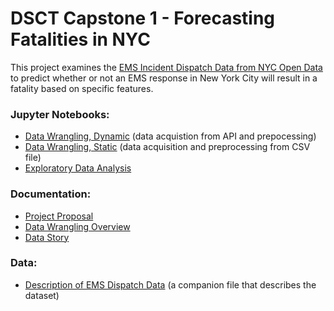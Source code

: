 # DSCT Capstone 1 - Forecasting Fatalities in NYC

This project examines the [EMS Incident Dispatch Data from NYC Open Data](https://data.cityofnewyork.us/Public-Safety/EMS-Incident-Dispatch-Data/76xm-jjuj) to predict whether or not an EMS response in New York City will result in a fatality based on specific features.



### Jupyter Notebooks:
- [Data Wrangling, Dynamic](code/CP1-01_Data_Wrangling.ipynb) (data acquistion from API and prepocessing)
- [Data Wrangling, Static](code/CP1-01_Data_Wrangling_alt.ipynb) (data acquisition and preprocessing from CSV file)
- [Exploratory Data Analysis](code/CP1-02_EDA.ipynb)

### Documentation:
- [Project Proposal](docs/DSCT_Capstone_1_Proposal.pdf)
- [Data Wrangling Overview](docs/DSCT_Capstone_1_Data_Wrangling.pdf)
- [Data Story](docs/DSCT_Capstone_1_Data_Story.pdf)

### Data:
- [Description of EMS Dispatch Data](data/EMS_incident_dispatch_data_description.xlsx) (a companion file that describes the dataset)

